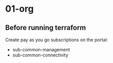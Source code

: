# 01-org

## Before running terraform
Create pay as you go subscriptions on the portal:
- sub-common-management
- sub-common-connectivity